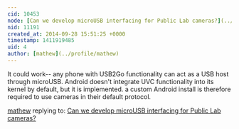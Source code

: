 ```yaml
---
cid: 10453
node: [Can we develop microUSB interfacing for Public Lab cameras?](../notes/netham/09-26-2014/can-we-develop-microusb-interfacing-for-public-lab-cameras)
nid: 11191
created_at: 2014-09-28 15:51:25 +0000
timestamp: 1411919485
uid: 4
author: [mathew](../profile/mathew)
---
```


It could work-- any phone with USB2Go functionality can act as a USB host through microUSB.  Android doesn't integrate UVC functionality into its kernel by default, but it is implemented.  a custom Android install is therefore required to use cameras in their default protocol.

[mathew](../profile/mathew) replying to: [Can we develop microUSB interfacing for Public Lab cameras?](../notes/netham/09-26-2014/can-we-develop-microusb-interfacing-for-public-lab-cameras)

